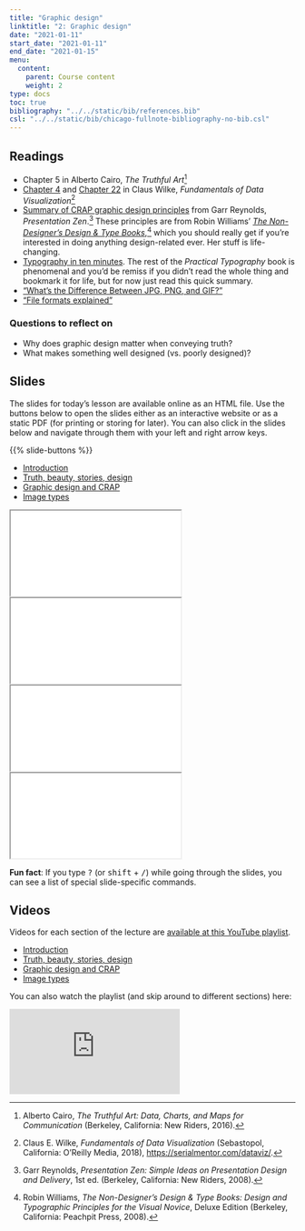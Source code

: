```yaml
---
title: "Graphic design"
linktitle: "2: Graphic design"
date: "2021-01-11"
start_date: "2021-01-11"
end_date: "2021-01-15"
menu:
  content:
    parent: Course content
    weight: 2
type: docs
toc: true
bibliography: "../../static/bib/references.bib"
csl: "../../static/bib/chicago-fullnote-bibliography-no-bib.csl"
---
```


## Readings

-   <i class="fas fa-book"></i> Chapter 5 in Alberto Cairo, *The Truthful Art*[^1]
-   <i class="fas fa-book"></i> [Chapter 4](https://serialmentor.com/dataviz/color-basics.html) and [Chapter 22](https://serialmentor.com/dataviz/image-file-formats.html) in Claus Wilke, *Fundamentals of Data Visualization*[^2]
-   <i class="far fa-file-pdf"></i> [Summary of CRAP graphic design principles](http://www.presentationzen.com/chapter6_spread.pdf) from Garr Reynolds, *Presentation Zen*.[^3] These principles are from Robin Williams’ [*The Non-Designer’s Design & Type Books*](https://www.amazon.com/Non-Designers-Design-Book-4th/dp/0133966151),[^4] which you should really get if you’re interested in doing anything design-related ever. Her stuff is life-changing.
-   <i class="fas fa-external-link-square-alt"></i> [Typography in ten minutes](https://practicaltypography.com/typography-in-ten-minutes.html). The rest of the *Practical Typography* book is phenomenal and you’d be remiss if you didn’t read the whole thing and bookmark it for life, but for now just read this quick summary.
-   <i class="fas fa-external-link-square-alt"></i> [“What’s the Difference Between JPG, PNG, and GIF?”](https://gizmodo.com/5656669/whats-the-difference-between-jpg-png-and-gif)
-   <i class="fas fa-external-link-square-alt"></i> [“File formats explained”](https://www.theglowstudio.com/file-formats-explained/)

### Questions to reflect on

-   Why does graphic design matter when conveying truth?
-   What makes something well designed (vs. poorly designed)?

## Slides

The slides for today’s lesson are available online as an HTML file. Use the buttons below to open the slides either as an interactive website or as a static PDF (for printing or storing for later). You can also click in the slides below and navigate through them with your left and right arrow keys.

{{% slide-buttons %}}

<ul class="nav nav-tabs" id="slide-tabs" role="tablist">
<li class="nav-item">
<a class="nav-link active" id="introduction-tab" data-toggle="tab" href="#introduction" role="tab" aria-controls="introduction" aria-selected="true">Introduction</a>
</li>
<li class="nav-item">
<a class="nav-link" id="truth-beauty-stories-design-tab" data-toggle="tab" href="#truth-beauty-stories-design" role="tab" aria-controls="truth-beauty-stories-design" aria-selected="false">Truth, beauty, stories, design</a>
</li>
<li class="nav-item">
<a class="nav-link" id="graphic-design-and-crap-tab" data-toggle="tab" href="#graphic-design-and-crap" role="tab" aria-controls="graphic-design-and-crap" aria-selected="false">Graphic design and CRAP</a>
</li>
<li class="nav-item">
<a class="nav-link" id="image-types-tab" data-toggle="tab" href="#image-types" role="tab" aria-controls="image-types" aria-selected="false">Image types</a>
</li>
</ul>

<div id="slide-tabs" class="tab-content">

<div id="introduction" class="tab-pane fade show active" role="tabpanel" aria-labelledby="introduction-tab">

<div class="embed-responsive embed-responsive-16by9">

<iframe class="embed-responsive-item" src="/slides/02-slides.html#1">
</iframe>

</div>

</div>

<div id="truth-beauty-stories-design" class="tab-pane fade" role="tabpanel" aria-labelledby="truth-beauty-stories-design-tab">

<div class="embed-responsive embed-responsive-16by9">

<iframe class="embed-responsive-item" src="/slides/02-slides.html#truth-beauty-design">
</iframe>

</div>

</div>

<div id="graphic-design-and-crap" class="tab-pane fade" role="tabpanel" aria-labelledby="graphic-design-and-crap-tab">

<div class="embed-responsive embed-responsive-16by9">

<iframe class="embed-responsive-item" src="/slides/02-slides.html#design-crap">
</iframe>

</div>

</div>

<div id="image-types" class="tab-pane fade" role="tabpanel" aria-labelledby="image-types-tab">

<div class="embed-responsive embed-responsive-16by9">

<iframe class="embed-responsive-item" src="/slides/02-slides.html#image-types">
</iframe>

</div>

</div>

</div>

<div class="fyi">

**Fun fact**: If you type <kbd>?</kbd> (or <kbd>shift</kbd> + <kbd>/</kbd>) while going through the slides, you can see a list of special slide-specific commands.

</div>

## Videos

Videos for each section of the lecture are [available at this YouTube playlist](https://www.youtube.com/playlist?list=PLS6tnpTr39sEznTwka0EmWfkkphjncq7U).

-   [Introduction](https://www.youtube.com/watch?v=ny7HYqyVNp4&list=PLS6tnpTr39sEznTwka0EmWfkkphjncq7U)
-   [Truth, beauty, stories, design](https://www.youtube.com/watch?v=SXW0RtenLgk&list=PLS6tnpTr39sEznTwka0EmWfkkphjncq7U)
-   [Graphic design and CRAP](https://www.youtube.com/watch?v=iuEwh2EnIcw&list=PLS6tnpTr39sEznTwka0EmWfkkphjncq7U)
-   [Image types](https://www.youtube.com/watch?v=j0aqBmRV66A&list=PLS6tnpTr39sEznTwka0EmWfkkphjncq7U)

You can also watch the playlist (and skip around to different sections) here:

<div class="embed-responsive embed-responsive-16by9">

<iframe class="embed-responsive-item" src="https://www.youtube.com/embed/playlist?list=PLS6tnpTr39sEznTwka0EmWfkkphjncq7U" frameborder="0" allow="accelerometer; autoplay; encrypted-media; gyroscope; picture-in-picture" allowfullscreen>
</iframe>

</div>

[^1]: Alberto Cairo, *The Truthful Art: Data, Charts, and Maps for Communication* (Berkeley, California: New Riders, 2016).

[^2]: Claus E. Wilke, *Fundamentals of Data Visualization* (Sebastopol, California: O’Reilly Media, 2018), <https://serialmentor.com/dataviz/>.

[^3]: Garr Reynolds, *Presentation Zen: Simple Ideas on Presentation Design and Delivery*, 1st ed. (Berkeley, California: New Riders, 2008).

[^4]: Robin Williams, *The Non-Designer’s Design & Type Books: Design and Typographic Principles for the Visual Novice*, Deluxe Edition (Berkeley, California: Peachpit Press, 2008).
